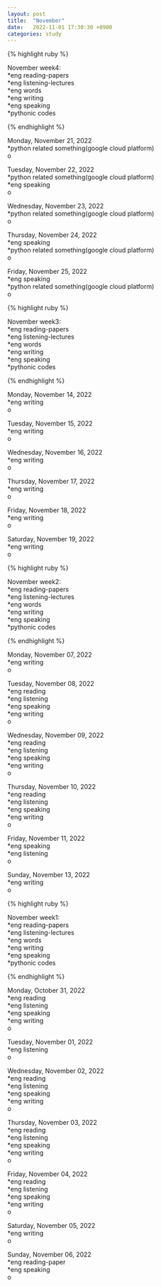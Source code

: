 ```yaml
---
layout: post
title:  "November"
date:   2022-11-01 17:30:30 +0900
categories: study
---
```








{% highlight ruby %}


November week4:  
*eng reading-papers  
*eng listening-lectures      
*eng words  
*eng writing  
*eng speaking  
*pythonic codes  


{% endhighlight %}  





Monday, November 21, 2022  
*python related something(google cloud platform)  
o  


Tuesday, November 22, 2022  
*python related something(google cloud platform)  
*eng speaking  
o  


Wednesday, November 23, 2022  
*python related something(google cloud platform)    
o  


Thursday, November 24, 2022  
*eng speaking  
*python related something(google cloud platform)    
o  


Friday, November 25, 2022  
*eng speaking  
*python related something(google cloud platform)    
o  




{% highlight ruby %}


November week3:  
*eng reading-papers  
*eng listening-lectures      
*eng words  
*eng writing  
*eng speaking  
*pythonic codes  


{% endhighlight %}  





Monday, November 14, 2022  
*eng writing  
o  


Tuesday, November 15, 2022  
*eng writing  
o  


Wednesday, November 16, 2022  
*eng writing  
o  


Thursday, November 17, 2022  
*eng writing  
o  


Friday, November 18, 2022  
*eng writing  
o  


Saturday, November 19, 2022  
*eng writing  
o  






{% highlight ruby %}


November week2:  
*eng reading-papers  
*eng listening-lectures      
*eng words  
*eng writing  
*eng speaking  
*pythonic codes  


{% endhighlight %}  





Monday, November 07, 2022  
*eng writing  
o  



Tuesday, November 08, 2022  
*eng reading    
*eng listening  
*eng speaking  
*eng writing  
o  


Wednesday, November 09, 2022  
*eng reading    
*eng listening  
*eng speaking  
*eng writing  
o  


Thursday, November 10, 2022  
*eng reading    
*eng listening  
*eng speaking  
*eng writing  
o  


Friday, November 11, 2022  
*eng speaking  
*eng listening  
o  


Sunday, November 13, 2022  
*eng writing  
o  




{% highlight ruby %}


November week1:  
*eng reading-papers  
*eng listening-lectures      
*eng words  
*eng writing  
*eng speaking  
*pythonic codes  


{% endhighlight %}  





Monday, October 31, 2022  
*eng reading  
*eng listening  
*eng speaking  
*eng writing  
o  


Tuesday, November 01, 2022    
*eng listening  
o  


Wednesday, November 02, 2022  
*eng reading  
*eng listening  
*eng speaking  
*eng writing  
o  


Thursday, November 03, 2022  
*eng reading  
*eng listening  
*eng speaking  
*eng writing  
o  


Friday, November 04, 2022  
*eng reading  
*eng listening  
*eng speaking  
*eng writing  
o  


Saturday, November 05, 2022  
*eng writing  
o  


Sunday, November 06, 2022  
*eng reading-paper  
*eng speaking  
o  



